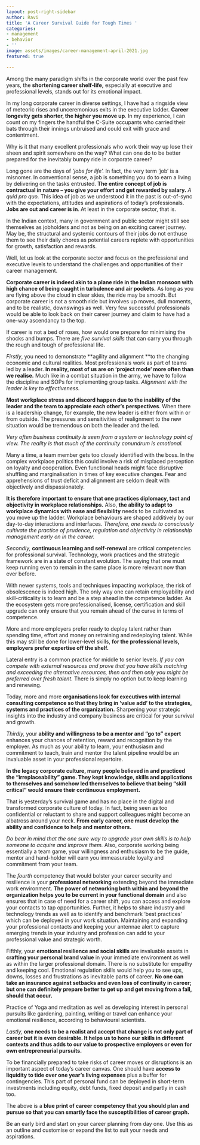 ```yaml
---
layout: post-right-sidebar
author: Ravi
title: 'A Career Survival Guide for Tough Times '
categories:
- management
- behavior
- ''
image: assets/images/career-management-april-2021.jpg
featured: true

---
```


Among the many paradigm shifts in the corporate world over the past few years, the **shortening career shelf-life,** especially at executive and professional levels, stands out for its emotional impact.

In my long corporate career in diverse settings, I have had a ringside view of meteoric rises and unceremonious exits in the executive ladder. **Career longevity gets shorter, the higher you move up**. In my experience, I can count on my fingers the handful the C-Suite occupants who carried their bats through their innings unbruised and could exit with grace and contentment.

Why is it that many excellent professionals who work their way up lose their sheen and spirit somewhere on the way? What can one do to be better prepared for the inevitably bumpy ride in corporate career?

Long gone are the days of _‘jobs for life’._ In fact, the very term ‘job’ is a misnomer. In conventional sense, a job is something you do to earn a living by delivering on the tasks entrusted. **The entire concept of job is contractual in nature – you give your effort and get rewarded by salary.** _A quid pro quo._ This idea of job as we understood it in the past is out-of-sync with the expectations, attitudes and aspirations of today’s professionals. **Jobs are out and career is in**. At least in the corporate sector, that is.

In the Indian context, many in government and public sector might still see themselves as jobholders and not as being on an exciting career journey. May be, the structural and systemic contours of their jobs do not enthuse them to see their daily chores as potential careers replete with opportunities for growth, satisfaction and rewards.

Well, let us look at the corporate sector and focus on the professional and executive levels to understand the challenges and opportunities of their career management.

**Corporate career is indeed akin to a plane ride in the Indian monsoon with high chance of being caught in turbulence and air pockets.** As long as you are flying above the cloud in clear skies, the ride may be smooth. But corporate career is not a smooth ride but involves up moves, dull moments, and to be realistic, downswings as well. Very few successful professionals would be able to look back on their career journey and claim to have had a one-way ascendancy to the top.

If career is not a bed of roses, how would one prepare for minimising the shocks and bumps. There are _five survival skills_ that can carry you through the rough and tough of professional life.

_Firstly_, you need to demonstrate **agility and alignment **to the changing economic and cultural realities. Most professionals work as part of teams led by a leader. **In reality, most of us are on ‘project mode’ more often than we realise.** Much like in a combat situation in the army, we have to follow the discipline and SOPs for implementing group tasks. _Alignment with the leader is key to effectiveness._

**Most workplace stress and discord happen due to the inability of the leader and the team to appreciate each other’s perspectives**. When there is a leadership change, for example, the new leader is either from within or from outside. The pressures and sensitivities of realignment to the new situation would be tremendous on both the leader and the led.

_Very often business continuity is seen from a system or technology point of view. The reality is that much of the continuity conundrum is emotional._

Many a time, a team member gets too closely identified with the boss. In the complex workplace politics this could involve a risk of misplaced perception on loyalty and cooperation. Even functional heads might face disruptive shuffling and marginalisation in times of key executive changes. Fear and apprehensions of trust deficit and alignment are seldom dealt with objectively and dispassionately.

**It is therefore important to ensure that one practices diplomacy, tact and objectivity in workplace relationships.** Also, **the ability to adapt to workplace dynamics with ease and flexibility** needs to be cultivated as you move up the ladder. Workplace behaviours are shaped additively by our day-to-day interactions and interfaces. _Therefore, one needs to consciously cultivate the practice of prudence, regulation and objectivity in relationship management early on in the career._

_Secondly,_ **continuous learning and self-renewal** are critical competencies for professional survival. Technology, work practices and the strategic framework are in a state of constant evolution. The saying that one must keep running even to remain in the same place is more relevant now than ever before.

With newer systems, tools and techniques impacting workplace, the risk of obsolescence is indeed high. The only way one can retain employability and skill-criticality is to learn and be a step ahead in the competence ladder. As the ecosystem gets more professionalised, license, certification and skill upgrade can only ensure that you remain ahead of the curve in terms of competence.

More and more employers prefer ready to deploy talent rather than spending time, effort and money on retraining and redeploying talent. While this may still be done for lower-level skills, **for the professional levels, employers prefer expertise off the shelf.**

Lateral entry is a common practice for middle to senior levels. _If you can compete with external resources and prove that you have skills matching and exceeding the alternative resources, then and then only you might be preferred over fresh talent._ There is simply no option but to keep learning and renewing.

Today, more and more **organisations look for executives with internal consulting competence so that they bring in ‘value add’ to the strategies, systems and practices of the organization.** Sharpening your strategic insights into the industry and company business are critical for your survival and growth.

_Thirdly,_ your **ability and willingness to be a mentor and “go to” expert** enhances your chances of retention, reward and recognition by the employer. As much as your ability to learn, your enthusiasm and commitment to teach, train and mentor the talent pipeline would be an invaluable asset in your professional repertoire.

**In the legacy corporate culture, many people believed in and practiced the “irreplaceability” game. They kept knowledge, skills and applications to themselves and somehow led themselves to believe that being “skill critical” would ensure their continuous employment.**

That is yesterday’s survival game and has no place in the digital and transformed corporate culture of today. In fact, being seen as too confidential or reluctant to share and support colleagues might become an albatross around your neck. **From early career, one must develop the ability and confidence to help and mentor others.**

_Do bear in mind that the one sure way to upgrade your own skills is to help someone to acquire and improve them._ Also, corporate working being essentially a team game, your willingness and enthusiasm to be the guide, mentor and hand-holder will earn you immeasurable loyalty and commitment from your team.

The _fourth_ competency that would bolster your career security and resilience is your **professional networking** extending beyond the immediate work environment. **The power of networking both within and beyond the organization helps you to be current in your functional domain** and also ensures that in case of need for a career shift, you can access and explore your contacts to tap opportunities. Further, it helps to share industry and technology trends as well as to identify and benchmark ‘best practices’ which can be deployed in your work situation. Maintaining and expanding your professional contacts and keeping your antennae alert to capture emerging trends in your industry and profession can add to your professional value and strategic worth.

Fifthly, your **emotional resilience and social skills** are invaluable assets in **crafting your personal brand value** in your immediate environment as well as within the larger professional domain. There is no substitute for empathy and keeping cool. Emotional regulation skills would help you to see ups, downs, losses and frustrations as inevitable parts of career. **No one can take an insurance against setbacks and even loss of continuity in career; but one can definitely prepare better to get up and get moving from a fall, should that occur.**

Practice of Yoga and meditation as well as developing interest in personal pursuits like gardening, painting, writing or travel can enhance your emotional resilience, according to behavioural scientists.

_Lastly,_ **one needs to be a realist and accept that change is not only part of career but it is even desirable. It helps us to hone our skills in different contexts and thus adds to our value to prospective employers or even for own entrepreneurial pursuits.**

To be financially prepared to take risks of career moves or disruptions is an important aspect of today’s career canvas. One should have **access to liquidity to tide over one year’s living expenses** plus a buffer for contingencies. This part of personal fund can be deployed in short-term investments including equity, debt funds, fixed deposit and partly in cash too.

The above is a **blue print of career competency that you should plan and pursue so that you can smartly face the susceptibilities of career graph.**

Be an early bird and start on your career planning from day one. Use this as an outline and customise or expand the list to suit your needs and aspirations.